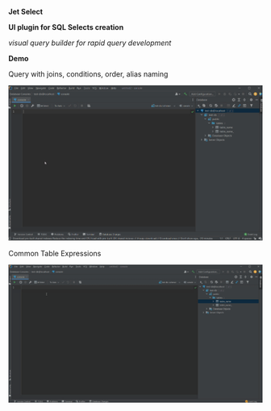 **Jet Select**

**UI plugin for SQL Selects creation**

*visual query builder for rapid query development*

**Demo**

Query with joins, conditions, order, alias naming

![demo_simple](demo/demo.gif)

Common Table Expressions

![demo_cte](demo/demo_cte.gif)
